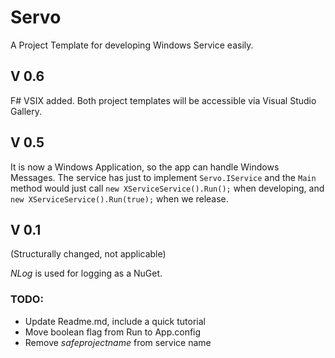 Servo
=====

A Project Template for developing Windows Service easily.

## V 0.6

F# VSIX added. Both project templates will be accessible via Visual Studio Gallery.

## V 0.5

It is now a Windows Application, so the app can handle Windows Messages. The service has just to implement ```Servo.IService``` and the ```Main``` method would just call ```new XServiceService().Run();``` when developing, and ```new XServiceService().Run(true);``` when we release.

## V 0.1

(Structurally changed, not applicable)

_NLog_ is used for logging as a NuGet.
### TODO:

- Update Readme.md, include a quick tutorial
- Move boolean flag from Run to App.config
- Remove $safeprojectname$ from service name
